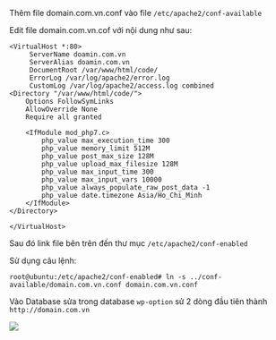 Thêm file domain.com.vn.conf vào file `/etc/apache2/conf-available`

Edit file domain.com.vn.cof với nội dung như sau:

    <VirtualHost *:80>
         ServerName doamin.com.vn
         ServerAlias doamin.com.vn
         DocumentRoot /var/www/html/code/
         ErrorLog /var/log/apache2/error.log
         CustomLog /var/log/apache2/access.log combined
    <Directory "/var/www/html/code/">
        Options FollowSymLinks
        AllowOverride None
        Require all granted

        <IfModule mod_php7.c>
            php_value max_execution_time 300
            php_value memory_limit 512M
            php_value post_max_size 128M
            php_value upload_max_filesize 128M
            php_value max_input_time 300
            php_value max_input_vars 10000
            php_value always_populate_raw_post_data -1
            php_value date.timezone Asia/Ho_Chi_Minh
        </IfModule>
    </Directory>

    </VirtualHost>
    
Sau đó link file bên trên đến thư mục `/etc/apache2/conf-enabled`

Sử dụng câu lệnh:

    root@ubuntu:/etc/apache2/conf-enabled# ln -s ../conf-available/domain.com.vn.conf domain.com.vn.conf

Vào Database sửa trong database `wp-option` sử 2 dòng đầu tiên thành `http://domain.com.vn`

<img src="https://i.imgur.com/Ao9CVa5.jpg">
